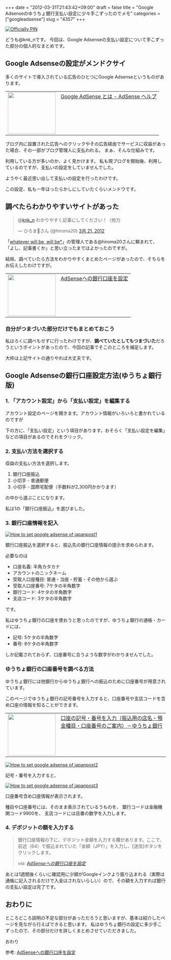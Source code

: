 +++
date = "2012-03-31T21:43:42+09:00"
draft = false
title = "Google Adsenseのゆうちょ銀行支払い設定に少々手こずったのでメモ"
categories = ["googleadsense"]
slug = "4357"
+++

<div class="center"><a href="http://www.flickr.com/photos/60495845@N00/1438324500/" title="Officially PIN by Néstor Carrasco L., on Flickr" target="_blank"><img class="flickr_photo" src="http://farm2.static.flickr.com/1076/1438324500_938dff2db3_z.jpg" alt="Officially PIN" /></a></div>

どうも@knk_nです。
今回は、Google Adsenseの支払い設定について手こずった部分の個人的なまとめです。<!--more--><h2>Google Adsenseの設定がメンドクサイ</h2>
多くのサイトで導入されている広告のひとつにGoogle Adsenseというものがあります。

<table width="100%"><td valign="top" width="150"><a href="http://support.google.com/adsense/bin/answer.py?hl=ja&answer=9712" target="_blank"><img border="0" src="http://capture.heartrails.com/150x130/shadow?http://support.google.com/adsense/bin/answer.py?hl=ja&answer=9712" alt="" width="150" height="130" /></a></td><td valign="top"><a href="http://support.google.com/adsense/bin/answer.py?hl=ja&answer=9712" target="_blank">Google AdSense とは - AdSense ヘルプ</a><script type="text/javascript">var url="http://support.google.com/adsense/bin/answer.py?hl=ja&answer=9712";</script><script src="http://api.b.st-hatena.com/entry.count?url=http://support.google.com/adsense/bin/answer.py?hl=ja&answer=9712&callback=hatebTxt"></script></td></table>

ブログ内に設置された広告へのクリックやその広告経由でサービスに収益があった場合、その一部がブログ管理人に支払われる。
まぁ、そんな仕組みです。

利用している方が多いのか、よく見かけます。
私も現ブログを開始後、利用しているのですが、支払いの設定をしていませんでした。

ようやく最近思い出して支払いの設定を行ったわけです。

この設定、私も一年ほったらかしにしていたくらいメンドウです。

<h2>調べたらわかりやすいサイトがあった</h2>
<blockquote class="twitter-tweet" data-in-reply-to="182399077550530560" lang="ja"><p>@<a href="https://twitter.com/knk_n">knk_n</a> わかりやすく記事にしてください！（他力</p>&mdash; ひろまさん (@hiroma20) <a href="https://twitter.com/hiroma20/status/182403956381712386" data-datetime="2012-03-21T09:51:06+00:00">3月 21, 2012</a></blockquote>

「<a href="http://hiroma20.com/" target="_blank">whatever will be, will be*</a>」の管理人である@hiroma20さんに頼まれて、
「よし、記事書くか」と思い立ったまではよかったのですが。

結局、調べていたら方法をわかりやすくまとめたページがあったので、そちらをお伝えしたわけですが。

<table width="100%"><td valign="top" width="150"><a href="http://kumacrow.blog111.fc2.com/blog-entry-114.html" target="_blank"><img border="0" src="http://capture.heartrails.com/150x130/shadow?http://kumacrow.blog111.fc2.com/blog-entry-114.html" alt="" width="150" height="130" /></a></td><td valign="top"><a href="http://kumacrow.blog111.fc2.com/blog-entry-114.html" target="_blank">AdSenseへの銀行口座を設定</a><script type="text/javascript">var url="http://kumacrow.blog111.fc2.com/blog-entry-114.html";</script><script src="http://api.b.st-hatena.com/entry.count?url=http://kumacrow.blog111.fc2.com/blog-entry-114.html&callback=hatebTxt"></script></td></table>

<h3>自分がつまづいた部分だけでもまとめておこう</h3>
私はろくに調べもせずに行ったわけですが、<strong>調べていたとしてもつまづいた</strong>だろうというポイントがあったので、今回の記事でそこのところを補足します。

大枠は上記サイトの通りやれば大丈夫です。

<h2>Google Adsenseの銀行口座設定方法(ゆうちょ銀行版)</h2>
<h3>1. 「アカウント設定」から「支払い設定」を編集する</h3>
アカウント設定のページを開きます。アカウント情報がいろいろと書かれているのですが

下の方に、「支払い設定」という項目があります。おそらく「支払い設定を編集」などの項目があるのでそれをクリック。

<h3>2. 支払い方法を選択する</h3>
収益の支払い方法を選択します。
<ol>
<li>銀行口座振込</li>
<li>小切手 - 普通郵便</li>
<li>小切手 - 国際宅配便（手数料が2,300円かかります）</li>
</ol>
の中から選ぶことになります。

私は1の「銀行口座振込」を選びました。

<h3>3. 銀行口座情報を記入</h3>

<div class="center"><a href="https://knk-n.com/images/2012/03/how_to_set_google_adsense_of_japanpost1.jpg" title="How to set google adsense of japanpost1" target="_blank"><img src="https://knk-n.com/images/2012/03/how_to_set_google_adsense_of_japanpost1.jpg" alt="How to set google adsense of japanpost1" title="how_to_set_google_adsense_of_japanpost1.jpg" /></a></div>

銀行口座振込を選択すると、振込先の銀行口座情報の提示を求められます。

必要なのは
<ul>
<li>口座名義: 半角カタカナ</li>
<li>アカウントのニックネーム</li>
<li>受取人口座種目: 普通・当座・貯蓄・その他から選ぶ</li>
<li>受取人口座番号: 7ケタの半角数字</li>
<li>銀行コード: 4ケタの半角数字</li>
<li>支店コード: 3ケタの半角数字</li>
</ul>
です。

私はゆうちょ銀行の口座を使おうと思ったのですが、ゆうちょ銀行の通帳・カードには、
<ul>
<li>記号: 5ケタの半角数字</li>
<li>番号: 8ケタの半角数字</li>
</ul>
しか記載されておらず、口座番号に合うような数字がわかりませんでした。

<h3>ゆうちょ銀行の口座番号を調べる方法</h3>
ゆうちょ銀行には他銀行からゆうちょ銀行への振込のために口座番号が用意されています。

このページでゆうちょ銀行の記号番号を入力すると、口座番号や支店コードを含め口座の情報を知ることができます。

<table width="100%"><td valign="top" width="150"><a href="https://wwws.jp-bank.japanpost.jp/cgi-bin/kouza.cgi" target="_blank"><img border="0" src="http://capture.heartrails.com/150x130/shadow?https://wwws.jp-bank.japanpost.jp/cgi-bin/kouza.cgi" alt="" width="150" height="130" /></a></td><td valign="top"><a href="https://wwws.jp-bank.japanpost.jp/cgi-bin/kouza.cgi" target="_blank">口座の記号・番号を入力（振込用の店名・預金種目・口座番号のご案内）－ゆうちょ銀行</a><script type="text/javascript">var url="https://wwws.jp-bank.japanpost.jp/cgi-bin/kouza.cgi";</script><script src="http://api.b.st-hatena.com/entry.count?url=https://wwws.jp-bank.japanpost.jp/cgi-bin/kouza.cgi&callback=hatebTxt"></script></td></table>

<div class="center"><a href="https://knk-n.com/images/2012/03/how_to_set_google_adsense_of_japanpost2.jpg" title="How to set google adsense of japanpost2" target="_blank"><img src="https://knk-n.com/images/2012/03/how_to_set_google_adsense_of_japanpost2.jpg" alt="How to set google adsense of japanpost2" title="how_to_set_google_adsense_of_japanpost2.jpg" /></a></div>

記号・番号を入力すると、

<div class="center"><a href="https://knk-n.com/images/2012/03/how_to_set_google_adsense_of_japanpost3.jpg" title="How to set google adsense of japanpost3" target="_blank"><img src="https://knk-n.com/images/2012/03/how_to_set_google_adsense_of_japanpost3.jpg" alt="How to set google adsense of japanpost3" title="how_to_set_google_adsense_of_japanpost3.jpg" /></a></div>

口座番号含め口座情報が表示されます。

種目や口座番号には、そのまま表示されているうものを、
銀行コードは金融機関コード9900を、
支店コードには店番の数字を入力します。

<h3>4. デボジットの額を入力する</h3>
<blockquote cite="http://kumacrow.blog111.fc2.com/blog-entry-114.html" title="AdSenseへの銀行口座を設定">
<p>銀行口座情報の下に、デポジット金額を入力する欄があります。ここで、前述（64）で振込まれていた「金額（JPY）」を入力し、[送信]ボタンをクリックします。</p>
<cite>via: <a href="http://kumacrow.blog111.fc2.com/blog-entry-114.html" target="_blank">AdSenseへの銀行口座を設定</a></cite>
</blockquote>
あとは1週間後くらいに確認用に少額がGoogleインクより振り込まれる（実際は通帳に記入されるだけで入金はされないらしい）ので、その額を入力すれば銀行の支払い設定は完了です。

<h2>おわりに</h2>
ところどころ説明の不足な部分があっただろうと思いますが、基本は紹介したページを見ながら行えばできると思います。
私はゆうちょ銀行の設定に多少手こずったので、その部分だけを詳しくまとめさせていただきました。

おわり

<p>参考: <a href="http://kumacrow.blog111.fc2.com/blog-entry-114.html" target="_blank">AdSenseへの銀行口座を設定</a><script type="text/javascript">var url="http://kumacrow.blog111.fc2.com/blog-entry-114.html";</script><script src="http://api.b.st-hatena.com/entry.count?url=http://kumacrow.blog111.fc2.com/blog-entry-114.html&callback=hatebTxt"></script></p>
